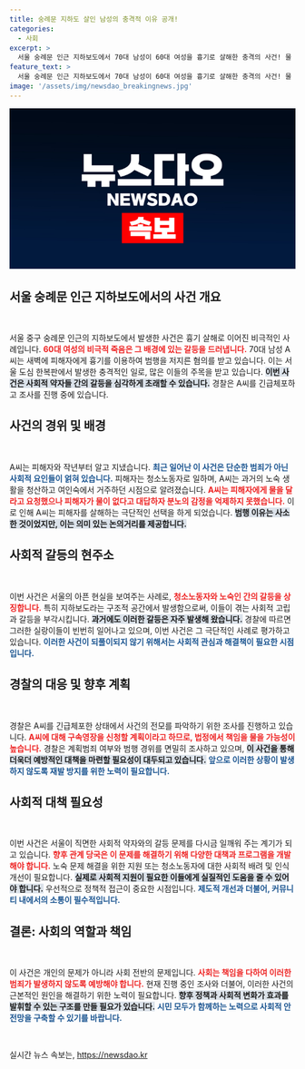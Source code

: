 ```yaml
---
title: 숭례문 지하도 살인 남성의 충격적 이유 공개!
categories:
  - 사회
excerpt: >
  서울 숭례문 인근 지하보도에서 70대 남성이 60대 여성을 흉기로 살해한 충격의 사건! 물 줄 생각이 없다는 피해자의 무시로 범행을 저질렀다는데… 경찰, 범행 동기를 조사 중.
feature_text: >
  서울 숭례문 인근 지하보도에서 70대 남성이 60대 여성을 흉기로 살해한 충격의 사건! 물 줄 생각이 없다는 피해자의 무시로 범행을 저질렀다는데… 경찰, 범행 동기를 조사 중.
image: '/assets/img/newsdao_breakingnews.jpg'
---
```


<p><img src="/assets/img/newsdao_breakingnews.jpg" alt="koreaapp 속보" /></p>

<h2 data-ke-size="size26">서울 숭례문 인근 지하보도에서의 사건 개요</h2>

<p data-ke-size="size16">&nbsp;</p>

<p>서울 중구 숭례문 인근의 지하보도에서 발생한 사건은 흉기 살해로 이어진 비극적인 사례입니다. <b><span style="color: #ee2323;">60대 여성의 비극적 죽음은 그 배경에 있는 갈등을 드러냅니다.</span></b> 70대 남성 A씨는 새벽에 피해자에게 흉기를 이용하여 범행을 저지른 혐의를 받고 있습니다. 이는 서울 도심 한복판에서 발생한 충격적인 일로, 많은 이들의 주목을 받고 있습니다. <b><span style="background-color: #21538527;">이번 사건은 사회적 약자들 간의 갈등을 심각하게 초래할 수 있습니다.</span></b> 경찰은 A씨를 긴급체포하고 조사를 진행 중에 있습니다.</p>

<h2 data-ke-size="size26">사건의 경위 및 배경</h2>

<p data-ke-size="size16">&nbsp;</p>

<p>A씨는 피해자와 작년부터 알고 지냈습니다. <b><span style="color: #1a5490;">최근 일어난 이 사건은 단순한 범죄가 아닌 사회적 요인들이 얽혀 있습니다.</span></b> 피해자는 청소노동자로 일하며, A씨는 과거의 노숙 생활을 청산하고 여인숙에서 거주하던 시점으로 알려졌습니다. <b><span style="color: #ee2323;">A씨는 피해자에게 물을 달라고 요청했으나 피해자가 물이 없다고 대답하자 분노의 감정을 억제하지 못했습니다.</span></b> 이로 인해 A씨는 피해자를 살해하는 극단적인 선택을 하게 되었습니다. <b><span style="background-color: #21538527;">범행 이유는 사소한 것이었지만, 이는 의미 있는 논의거리를 제공합니다.</span></b> </p>

<h2 data-ke-size="size26">사회적 갈등의 현주소</h2>

<p data-ke-size="size16">&nbsp;</p>

<p>이번 사건은 서울의 아픈 현실을 보여주는 사례로, <b><span style="color: #ee2323;">청소노동자와 노숙인 간의 갈등을 상징합니다.</span></b> 특히 지하보도라는 구조적 공간에서 발생함으로써, 이들이 겪는 사회적 고립과 갈등을 부각시킵니다. <b><span style="background-color: #21538527;">과거에도 이러한 갈등은 자주 발생해 왔습니다.</span></b> 경찰에 따르면 그러한 실랑이들이 빈번히 일어나고 있으며, 이번 사건은 그 극단적인 사례로 평가하고 있습니다. <b><span style="color: #1a5490;">이러한 사건이 되풀이되지 않기 위해서는 사회적 관심과 해결책이 필요한 시점입니다.</span></b></p>

<h2 data-ke-size="size26">경찰의 대응 및 향후 계획</h2>

<p data-ke-size="size16">&nbsp;</p>

<p>경찰은 A씨를 긴급체포한 상태에서 사건의 전모를 파악하기 위한 조사를 진행하고 있습니다. <b><span style="color: #ee2323;">A씨에 대해 구속영장을 신청할 계획이라고 하므로, 법정에서 책임을 물을 가능성이 높습니다.</span></b> 경찰은 계획범죄 여부와 범행 경위를 면밀히 조사하고 있으며, <b><span style="background-color: #21538527;">이 사건을 통해 더욱더 예방적인 대책을 마련할 필요성이 대두되고 있습니다.</span></b> <b><span style="color: #1a5490;">앞으로 이러한 상황이 발생하지 않도록 재발 방지를 위한 노력이 필요합니다.</span></b> </p>

<h2 data-ke-size="size26">사회적 대책 필요성</h2>

<p data-ke-size="size16">&nbsp;</p>

<p>이번 사건은 서울이 직면한 사회적 약자와의 갈등 문제를 다시금 일깨워 주는 계기가 되고 있습니다. <b><span style="color: #ee2323;">향후 관계 당국은 이 문제를 해결하기 위해 다양한 대책과 프로그램을 개발해야 합니다.</span></b> 노숙 문제 해결을 위한 지원 또는 청소노동자에 대한 사회적 배려 및 인식 개선이 필요합니다. <b><span style="background-color: #21538527;">실제로 사회적 지원이 필요한 이들에게 실질적인 도움을 줄 수 있어야 합니다.</span></b> 우선적으로 정책적 접근이 중요한 시점입니다. <b><span style="color: #1a5490;">제도적 개선과 더불어, 커뮤니티 내에서의 소통이 필수적입니다.</span></b> </p>

<h2 data-ke-size="size26">결론: 사회의 역할과 책임</h2>

<p data-ke-size="size16">&nbsp;</p>

<p>이 사건은 개인의 문제가 아니라 사회 전반의 문제입니다. <b><span style="color: #ee2323;">사회는 책임을 다하여 이러한 범죄가 발생하지 않도록 예방해야 합니다.</span></b> 현재 진행 중인 조사와 더불어, 이러한 사건의 근본적인 원인을 해결하기 위한 노력이 필요합니다. <b><span style="background-color: #21538527;">향후 정책과 사회적 변화가 효과를 발휘할 수 있는 구조를 만들 필요가 있습니다.</span></b> <b><span style="color: #1a5490;">시민 모두가 함께하는 노력으로 사회적 안전망을 구축할 수 있기를 바랍니다.</span></b> </p>

<p data-ke-size="size16">&nbsp;</p>
실시간 뉴스 속보는, <a href="https://newsdao.kr" rel="dofollow">https://newsdao.kr</a>


